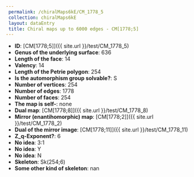 ```yaml
--- 
 permalink: /chiralMaps6kE/CM_1778_5 
 collection: chiralMaps6kE
 layout: dataEntry
 title: Chiral maps up to 6000 edges - CM[1778;5]
---
```


- **ID**: [CM[1778;5]]({{ site.url }}/test/CM_1778_5)
- **Genus of the underlying surface**: 636
- **Length of the face**: 14
- **Valency**: 14
- **Length of the Petrie polygon**: 254
- **Is the automorphism group solvable?**: S
- **Number of vertices**: 254
- **Number of edges**: 1778
- **Number of faces**: 254
- **The map is self-**: none
- **Dual map**: [CM[1778;8]]({{ site.url }}/test/CM_1778_8)
- **Mirror (enantihomorphic) map**: [CM[1778;2]]({{ site.url }}/test/CM_1778_2)
- **Dual of the mirror image**: [CM[1778;11]]({{ site.url }}/test/CM_1778_11)
- **Z_q-Exponent?**: 6
- **No idea**:  3:1
- **No idea**: Y
- **No idea**: N
- **Skeleton**: Sk(254;6)
- **Some other kind of skeleton**: nan

